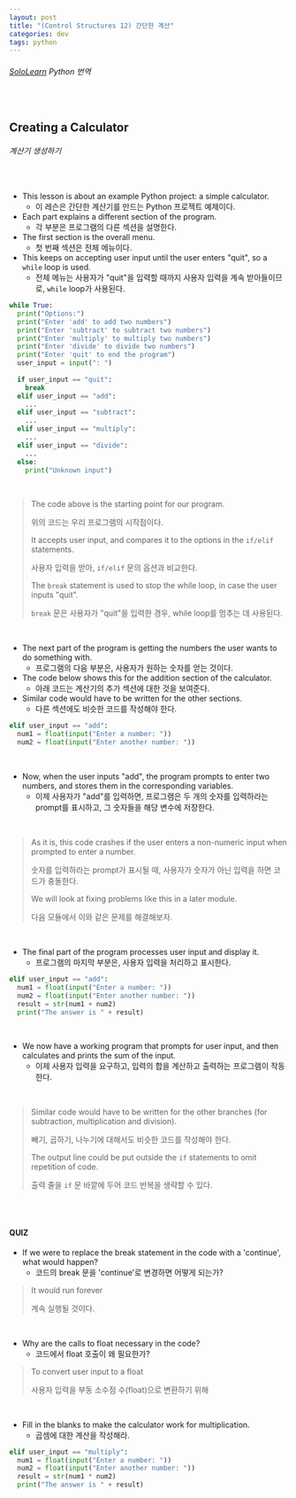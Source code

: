 ```yaml
---
layout: post
title: "(Control Structures 12) 간단한 계산"
categories: dev
tags: python
---
```


###### [SoloLearn](https://www.sololearn.com) Python 번역

<br>

## Creating a Calculator

###### 계산기 생성하기

<br>

- This lesson is about an example Python project: a simple calculator.
  - 이 레슨은 간단한 계산기를 만드는 Python 프로젝트 예제이다.
- Each part explains a different section of the program.
  - 각 부분은 프로그램의 다른 섹션을 설명한다.
- The first section is the overall menu.
  - 첫 번째 섹션은 전체 메뉴이다.
- This keeps on accepting user input until the user enters "quit", so a `while` loop is used.
  - 전체 메뉴는 사용자가 "quit"을 입력할 때까지 사용자 입력을 계속 받아들이므로, `while` loop가 사용된다.

```python
while True:
  print("Options:")
  print("Enter 'add' to add two numbers")
  print("Enter 'subtract' to subtract two numbers")
  print("Enter 'multiply' to multiply two numbers")
  print("Enter 'divide' to divide two numbers")
  print("Enter 'quit' to end the program")
  user_input = input(": ")
  
  if user_input == "quit":
    break
  elif user_input == "add":
    ...
  elif user_input == "subtract":
    ...
  elif user_input == "multiply":
    ...
  elif user_input == "divide":
    ...
  else:
    print("Unknown input")
```

<br>

> The code above is the starting point for our program.
>
> 위의 코드는 우리 프로그램의 시작점이다.
>
> It accepts user input, and compares it to the options in the `if/elif` statements.
>
> 사용자 입력을 받아, `if/elif` 문의 옵션과 비교한다.
>
> The `break` statement is used to stop the while loop, in case the user inputs "quit".
>
> `break` 문은 사용자가 "quit"을 입력한 경우, while loop를 멈추는 데 사용된다.

<br>

- The next part of the program is getting the numbers the user wants to do something with.
  - 프로그램의 다음 부분은, 사용자가 원하는 숫자를 얻는 것이다.
- The code below shows this for the addition section of the calculator.
  - 아래 코드는 계산기의 추가 섹션에 대한 것을 보여준다.
- Similar code would have to be written for the other sections.
  - 다른 섹션에도 비슷한 코드를 작성해야 한다.

```python
elif user_input == "add":
  num1 = float(input("Enter a number: "))
  num2 = float(input("Enter another number: "))
```

<br>

- Now, when the user inputs "add", the program prompts to enter two numbers, and stores them in the corresponding variables.
  - 이제 사용자가 "add"를 입력하면, 프로그램은 두 개의 숫자를 입력하라는 prompt를 표시하고, 그 숫자들을 해당 변수에 저장한다.

<br>

> As it is, this code crashes if the user enters a non-numeric input when prompted to enter a number.
>
> 숫자를 입력하라는 prompt가 표시될 때, 사용자가 숫자가 아닌 입력을 하면 코드가 충돌한다.
>
> We will look at fixing problems like this in a later module.
>
> 다음 모듈에서 이와 같은 문제를 해결해보자.

<br>

- The final part of the program processes user input and display it.
  - 프로그램의 마지막 부분은, 사용자 입력을 처리하고 표시한다.

```python
elif user_input == "add":
  num1 = float(input("Enter a number: "))
  num2 = float(input("Enter another number: "))
  result = str(num1 + num2)
  print("The answer is " + result)
```

<br>

- We now have a working program that prompts for user input, and then calculates and prints the sum of the input.
  - 이제 사용자 입력을 요구하고, 입력의 합을 계산하고 출력하는 프로그램이 작동한다.

<br>

> Similar code would have to be written for the other branches (for subtraction, multiplication and division).
>
> 빼기, 곱하기, 나누기에 대해서도 비슷한 코드를 작성해야 한다.
>
> The output line could be put outside the `if` statements to omit repetition of code.
>
> 출력 줄을 `if` 문 바깥에 두어 코드 반복을 생략할 수 있다.

<br>

<br>

#### QUIZ

- If we were to replace the break statement in the code with a 'continue', what would happen?
  - 코드의 break 문을 'continue'로 변경하면 어떻게 되는가?

> It would run forever
>
> 계속 실행될 것이다.

<br>

- Why are the calls to float necessary in the code?
  - 코드에서 float 호출이 왜 필요한가?

> To convert user input to a float
>
> 사용자 입력을 부동 소수점 수(float)으로 변환하기 위해

<br>

- Fill in the blanks to make the calculator work for multiplication.
  - 곱셈에 대한 계산을 작성해라.

```python
elif user_input == "multiply":
  num1 = float(input("Enter a number: "))
  num2 = float(input("Enter another number: "))
  result = str(num1 * num2)
  print("The answer is " + result)
```

<br>

<br>